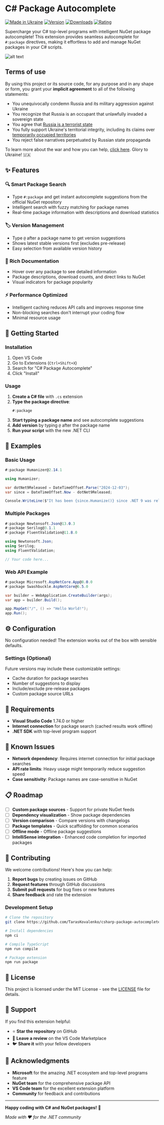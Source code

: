 # C# Package Autocomplete

[![Made in Ukraine](https://img.shields.io/badge/made_in-ukraine-ffd700.svg?labelColor=0057b7)](https://taraskovalenko.github.io/)
[![Version](https://img.shields.io/visual-studio-marketplace/v/taraskovalenko.csharp-package-autocomplete)](https://marketplace.visualstudio.com/items?itemName=taraskovalenko.csharp-package-autocomplete)
[![Downloads](https://img.shields.io/visual-studio-marketplace/d/taraskovalenko.csharp-package-autocomplete)](https://marketplace.visualstudio.com/items?itemName=taraskovalenko.csharp-package-autocomplete)
[![Rating](https://img.shields.io/visual-studio-marketplace/r/taraskovalenko.csharp-package-autocomplete)](https://marketplace.visualstudio.com/items?itemName=taraskovalenko.csharp-package-autocomplete)

Supercharge your C# top-level programs with intelligent NuGet package autocomplete! This extension provides seamless autocomplete for `#:package` directives, making it effortless to add and manage NuGet packages in your C# scripts.

![alt text](image.png)

## Terms of use

By using this project or its source code, for any purpose and in any shape or form, you grant your **implicit agreement** to all of the following statements:

- You unequivocally condemn Russia and its military aggression against Ukraine
- You recognize that Russia is an occupant that unlawfully invaded a sovereign state
- You agree that [Russia is a terrorist state](https://www.europarl.europa.eu/doceo/document/RC-9-2022-0482_EN.html)
- You fully support Ukraine's territorial integrity, including its claims
  over [temporarily occupied territories](https://en.wikipedia.org/wiki/Russian-occupied_territories_of_Ukraine)
- You reject false narratives perpetuated by Russian state propaganda

To learn more about the war and how you can help, [click here](https://war.ukraine.ua/). Glory to Ukraine! 🇺🇦

## ✨ Features

### 🔍 **Smart Package Search**
- Type `#:package` and get instant autocomplete suggestions from the official NuGet repository
- Intelligent search with fuzzy matching for package names
- Real-time package information with descriptions and download statistics

### 🏷️ **Version Management**
- Type `@` after a package name to get version suggestions
- Shows latest stable versions first (excludes pre-release)
- Easy selection from available version history

### 📖 **Rich Documentation**
- Hover over any package to see detailed information
- Package descriptions, download counts, and direct links to NuGet
- Visual indicators for package popularity

### ⚡ **Performance Optimized**
- Intelligent caching reduces API calls and improves response time
- Non-blocking searches don't interrupt your coding flow
- Minimal resource usage

## 🚀 Getting Started

### Installation

1. Open VS Code
2. Go to Extensions (`Ctrl+Shift+X`)
3. Search for "C# Package Autocomplete"
4. Click "Install"

### Usage

1. **Create a C# file** with `.cs` extension
2. **Type the package directive**:
   ```csharp
   #:package 
   ```
3. **Start typing a package name** and see autocomplete suggestions
4. **Add version** by typing `@` after the package name
5. **Run your script** with the new .NET CLI

## 📝 Examples

### Basic Usage
```csharp
#:package Humanizer@2.14.1

using Humanizer;

var dotNet9Released = DateTimeOffset.Parse("2024-12-03");
var since = DateTimeOffset.Now - dotNet9Released;

Console.WriteLine($"It has been {since.Humanize()} since .NET 9 was released.");
```

### Multiple Packages
```csharp
#:package Newtonsoft.Json@13.0.3
#:package Serilog@3.1.1
#:package FluentValidation@11.8.0

using Newtonsoft.Json;
using Serilog;
using FluentValidation;

// Your code here...
```

### Web API Example
```csharp
#:package Microsoft.AspNetCore.App@8.0.0
#:package Swashbuckle.AspNetCore@6.5.0

var builder = WebApplication.CreateBuilder(args);
var app = builder.Build();

app.MapGet("/", () => "Hello World!");
app.Run();
```

## ⚙️ Configuration

No configuration needed! The extension works out of the box with sensible defaults.

### Settings (Optional)

Future versions may include these customizable settings:

- Cache duration for package searches
- Number of suggestions to display
- Include/exclude pre-release packages
- Custom package source URLs

## 🔧 Requirements

- **Visual Studio Code** 1.74.0 or higher
- **Internet connection** for package search (cached results work offline)
- **.NET SDK** with top-level program support

## 🐛 Known Issues

- **Network dependency**: Requires internet connection for initial package searches
- **API rate limits**: Heavy usage might temporarily reduce suggestion speed
- **Case sensitivity**: Package names are case-sensitive in NuGet

## 📋 Roadmap

- [ ] **Custom package sources** - Support for private NuGet feeds
- [ ] **Dependency visualization** - Show package dependencies
- [ ] **Version comparison** - Compare versions with changelogs
- [ ] **Package templates** - Quick scaffolding for common scenarios
- [ ] **Offline mode** - Offline package suggestions
- [ ] **IntelliSense integration** - Enhanced code completion for imported packages

## 🤝 Contributing

We welcome contributions! Here's how you can help:

1. **Report bugs** by creating issues on GitHub
2. **Request features** through GitHub discussions
3. **Submit pull requests** for bug fixes or new features
4. **Share feedback** and rate the extension

### Development Setup

```bash
# Clone the repository
git clone https://github.com/TarasKovalenko/csharp-package-autocomplete

# Install dependencies
npm ci

# Compile TypeScript
npm run compile

# Package extension
npm run package
```

## 📄 License

This project is licensed under the MIT License - see the [LICENSE](LICENSE) file for details.

## 💝 Support

If you find this extension helpful:

- ⭐ **Star the repository** on GitHub
- 📝 **Leave a review** on the VS Code Marketplace
- 🐦 **Share it** with your fellow developers

## 🙏 Acknowledgments

- **Microsoft** for the amazing .NET ecosystem and top-level programs feature
- **NuGet team** for the comprehensive package API
- **VS Code team** for the excellent extension platform
- **Community** for feedback and contributions

---

**Happy coding with C# and NuGet packages!** 🚀

*Made with ❤️ for the .NET community*